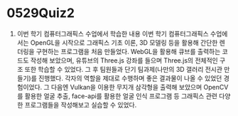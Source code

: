 # 0529Quiz2

1. 이번 학기 컴퓨터그래픽스 수업에서 학습한 내용
   이번 학기 컴퓨터그래픽스 수업에서는 OpenGL을 시작으로 그래픽스 기초 이론, 3D 모델링 등을 활용해 간단한 렌더링을 구현하는 프로그램을 처음 만들었다. WebGL을 활용해 큐브를 출력하는 코드도 작성해 보았으며, 유튜브의 Three.js 강좌를 들으며 Three.js의 전체적인 구조 또한 학습할 수 있었다. 그 후 팀원들과 단기 팀과제(나만의 3D 갤러리 전시관 만들기)를 진행했다. 각자의 역할을 제대로 수행하며 좋은 결과물이 나올 수 있었던 경험이었다.
그 다음엔 Vulkan을 이용한 무지개 삼각형을 출력해 보았으며 OpenCV를 활용한 얼굴 추출,
face-api를 활용한 얼굴 인식 프로그램 등 그래픽스 관련 다양한 프로그램들을 작성해보고 실습할 수 있었다.
